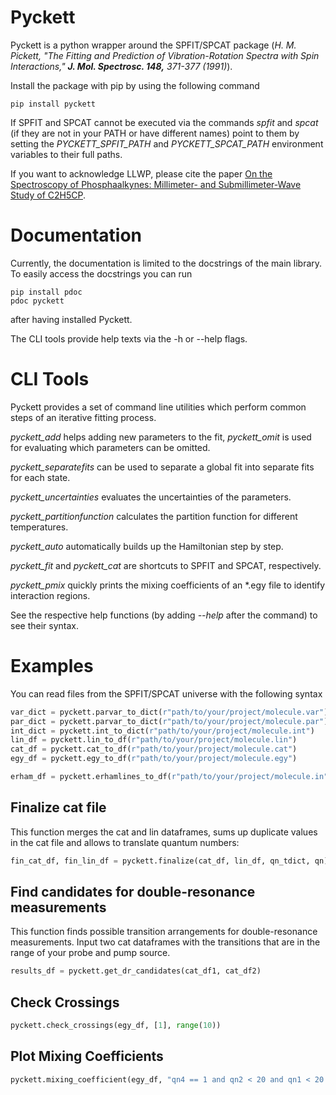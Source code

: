 # Pyckett

Pyckett is a python wrapper around the SPFIT/SPCAT package (*H. M. Pickett, "The Fitting and Prediction of Vibration-Rotation Spectra with Spin Interactions," **J. Mol. Spectrosc. 148,** 371-377 (1991)*).

Install the package with pip by using the following command

```
pip install pyckett
```

If SPFIT and SPCAT cannot be executed via the commands *spfit* and *spcat* (if they are not in your PATH or have different names) point to them by setting the *PYCKETT_SPFIT_PATH* and *PYCKETT_SPCAT_PATH* environment variables to their full paths.

If you want to acknowledge LLWP, please cite the paper [On the Spectroscopy of Phosphaalkynes: Millimeter- and Submillimeter-Wave Study of C2H5CP](https://doi.org/10.1021/acs.jpca.4c02566).

# Documentation

Currently, the documentation is limited to the docstrings of the main library.
To easily access the docstrings you can run
```
pip install pdoc
pdoc pyckett
```
after having installed Pyckett.

The CLI tools provide help texts via the -h or --help flags.

# CLI Tools

Pyckett provides a set of command line utilities which perform common steps of an iterative fitting process.

*pyckett_add* helps adding new parameters to the fit, *pyckett_omit* is used for evaluating which parameters can be omitted.

*pyckett_separatefits* can be used to separate a global fit into separate fits for each state.

*pyckett_uncertainties* evaluates the uncertainties of the parameters.

*pyckett_partitionfunction* calculates the partition function for different temperatures.

*pyckett_auto* automatically builds up the Hamiltonian step by step.

*pyckett_fit* and *pyckett_cat* are shortcuts to SPFIT and SPCAT, respectively.

*pyckett_pmix* quickly prints the mixing coefficients of an \*.egy file to identify interaction regions.


See the respective help functions (by adding *--help* after the command) to see their syntax.

# Examples

You can read files from the SPFIT/SPCAT universe with the following syntax

```python
var_dict = pyckett.parvar_to_dict(r"path/to/your/project/molecule.var")
par_dict = pyckett.parvar_to_dict(r"path/to/your/project/molecule.par")
int_dict = pyckett.int_to_dict(r"path/to/your/project/molecule.int")
lin_df = pyckett.lin_to_df(r"path/to/your/project/molecule.lin")
cat_df = pyckett.cat_to_df(r"path/to/your/project/molecule.cat")
egy_df = pyckett.egy_to_df(r"path/to/your/project/molecule.egy")

erham_df = pyckett.erhamlines_to_df(r"path/to/your/project/molecule.in")
```

## Finalize cat file

This function merges the cat and lin dataframes, sums up duplicate values in the cat file and allows to translate quantum numbers:

```python
fin_cat_df, fin_lin_df = pyckett.finalize(cat_df, lin_df, qn_tdict, qn)
```

## Find candidates for double-resonance measurements

This function finds possible transition arrangements for double-resonance measurements.
Input two cat dataframes with the transitions that are in the range of your probe and pump source.

```python
results_df = pyckett.get_dr_candidates(cat_df1, cat_df2)
```

## Check Crossings

```python
pyckett.check_crossings(egy_df, [1], range(10))
```

## Plot Mixing Coefficients

```python
pyckett.mixing_coefficient(egy_df, "qn4 == 1 and qn2 < 20 and qn1 < 20 and qn1==qn2+qn3")
```
